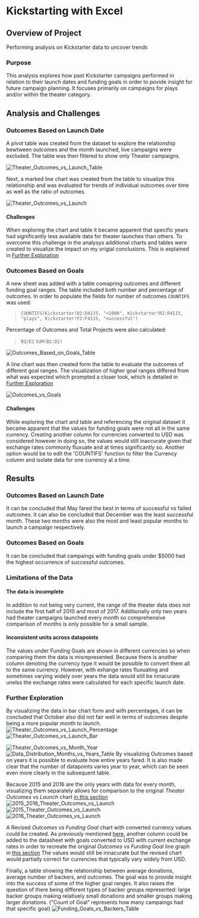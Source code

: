 # **Kickstarting with Excel**

## Overview of Project
Performing analysis on Kickstarter data to uncover trends

### Purpose
This analysis explores how past Kickstarter campaigns performed in relation to their launch dates and funding goals in order to povide insight for future campaign planning. It focuses primarily on campaigns for plays and/or within the theater category. 

## Analysis and Challenges

### **Outcomes Based on Launch Date**

A pivot table was created from the dataset to explore the relationship bewtween outcomes and the month launched, live campaigns were excluded. The table was then filtered to show only Theater campaigns.

![Theater_Outcomes_vs_Launch_Table](https://user-images.githubusercontent.com/99051640/162850411-9fbfbdab-cd6a-4721-9d4c-9ff6b41fcfd9.png)

Next, a marked line chart was created from the table to visualize this relationship and was evaluated for trends of individual outcomes over time as well as the ratio of outcomes.

![Theater_Outcomes_vs_Launch](https://user-images.githubusercontent.com/99051640/162845302-b4b2a1f4-a88f-4f98-8e4b-725e84dc0228.png)

#### Challenges
When exploring the chart and table it became apparent that specific years had significantly less available data for theater launches than others. To overcome this challenge in the analysys additional charts and tables were created to visualize the impact on my origial conclusions. This is explained in [Further Exploration](https://github.com/TheodoraNell/Kickstarter-analysis#further-exploration)


### **Outcomes Based on Goals**

A new sheet was added with a table comapring outcomes and different funding goal ranges. The table included both number and percentage of outcomes. In order to populate the fields for number of outcomes `COUNTIFS` was used:

> `COUNTIFS(Kickstarter!D2:D4115, "<1000", Kickstarter!R2:R4115, "plays", Kickstarter!F2:F4115, "successful")`

Percentage of Outcomes and Total Projects were also calculated:

> `B2/E2`
> `SUM(B2:D2)`

![Outcomes_Based_on_Goals_Table](https://user-images.githubusercontent.com/99051640/162846325-d9ab63db-0148-4251-8df5-6a392627e70e.png)

A line chart was then created form the table to evaluate the outcomes of different goal ranges. The visualization of higher goal ranges differed from what was expected which prompted a closer look, which is detailed in [Further Exploration](https://github.com/TheodoraNell/Kickstarter-analysis#further-exploration)

![Outcomes_vs_Goals](https://user-images.githubusercontent.com/99051640/162846363-205f7e5e-084a-4f01-b04a-3b25601d4712.png)

#### Challenges
While exploring the chart and table and referencing the original dataset it became apparent that the values for funding goals were not all in the same currency. Creating another column for currencies converted to USD was considered however in doing so, the values would still inaccurate given that exchange rates commonly fluxuate and at times significantly so. Another option would be to edit the 'COUNTIFS' function to filter the Currency column and isolate data for one currency at a time. 

 
## Results

### **Outcomes Based on Launch Date**

It can be concluded that May fared the best in terms of successful vs failed outcomes. It can also be concluded that December was the least successful month. These two months were also the most and least popular months to launch a campaign respectively. 

### **Outcomes Based on Goals**

It can be concluded that campaings with funding goals under $5000 had the highest occurrence of successful outcomes. 

### **Limitations of the Data**

#### The data is incomplete
In addition to not being very current, the range of the theater data does not include the first half of 2010 and most of 2017. Additionally only two years had theater campaigns launched every month so comprehensive comparison of months is only possible for a small sample.

#### Inconsistent units across datapoints
The values under Funding Goals are shown in different currencies so when comparing them the data is misrepresented. Because there is another column denoting the currency type it would be possible to convert them all to the same currency. However, with exhange rates fluxuating and sometimes varying widely over years the data would still be innacurate unelss the exchange rates were calculated for each specific launch date.

### **Further Exploration**

By visualizing the data in bar chart form and with percentages, it can be concluded that October also did not fair well in terms of outcomes despite being a more popular month to launch.
![Theater_Outcomes_vs_Launch_Percentage](https://user-images.githubusercontent.com/99051640/162847250-3ed94b73-773d-4ba2-ba57-c40114373072.png)
![Theater_Outcomes_vs_Launch_Bar](https://user-images.githubusercontent.com/99051640/162847283-506057b5-dd9c-4983-aeae-86f8d61dfd69.png)

![Theater_Outcomes_vs_Month_Year](https://user-images.githubusercontent.com/99051640/162847567-8ed6c5fb-3ca5-418c-9664-f87750044c34.png)
![Data_Distribution_Months_vs_Years_Table](https://user-images.githubusercontent.com/99051640/162848083-e3cb4248-2376-4c98-886a-49c7895ead4f.png)
By visualizing Outcomes based on years it is possible to evaluate how entire years fared. It is also made clear that the number of datapoints varies year to year, which can be seen even more clearly in the subsequent table.

Because 2015 and 2016 are the only years with data for every month, visualizing them separately allows for comparison to the original *Theater Outcomes vs Launch* chart [in this section](https://github.com/TheodoraNell/Kickstarter-analysis#outcomes-based-on-launch-date)
![2015_2016_Theater_Outcomes_vs_Launch](https://user-images.githubusercontent.com/99051640/162850804-53d13057-ff70-4324-9131-24af2508f566.png)
![2015_Theater_Outcomes_vs_Launch](https://user-images.githubusercontent.com/99051640/162851069-9320fda0-f38b-4b7c-967e-18d949e6d17b.png)
![2016_Theater_Outcomes_vs_Launch](https://user-images.githubusercontent.com/99051640/162851073-9108e966-cfc3-4c2f-9011-d5b2012bc56f.png)

A Revised *Outcomes vs Funding Goal* chart with converted currency values could be created. As previously mentioned [here](https://github.com/TheodoraNell/Kickstarter-analysis#inconsistent-units-across-datapoints), another column could be added to the datasheet with goals converted to USD with current exchange rates in order to recreate the original *Outcomes vs Funding Goal* line graph in [this section](https://github.com/TheodoraNell/Kickstarter-analysis#outcomes-based-on-goals) The values would still be innacurate but the revised chart would partially correct for currencies that typically vary widely from USD. 

Finally, a table showing the relationship between average donations, average number of backers, and outcomes. The goal was to provide insight into the success of some of the higher goal ranges. It also raises the question of there being different types of backer groups represented: large backer groups making relatively small donations and smaller groups making larger donations. ("Count of Goal" represents how many campaings had that specific goal)
![Funding_Goals_vs_Backers_Table](https://user-images.githubusercontent.com/99051640/162849283-e1ae3577-8e26-4d12-be67-c5a03d5731c9.png)


